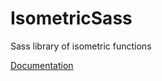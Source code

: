 # IsometricSass
Sass library of isometric functions

[Documentation](https://morgancaron.github.io/IsometricSass/)

